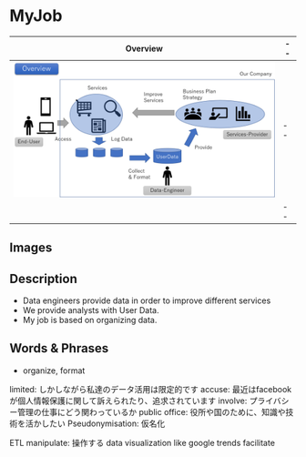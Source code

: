 # MyJob

| Overview | -- |
|--|--|
|<img src="./MyJob-Overview.png" width="500px"/>|--|
||--|


## Images

## Description
- Data engineers provide data in order to improve different services
- We provide analysts with User Data.
- My job is based on organizing data.

## Words & Phrases
- organize, format

limited: しかしながら私達のデータ活用は限定的です
accuse: 最近はfacebookが個人情報保護に関して訴えられたり、追求されています
involve:  プライバシー管理の仕事にどう関わっているか
public office: 役所や国のために、知識や技術を活かしたい
Pseudonymisation:  仮名化
 
ETL
manipulate: 操作する
data visualization
 like google trends
facilitate
